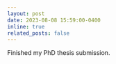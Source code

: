 ```yaml
---
layout: post
date: 2023-08-08 15:59:00-0400
inline: true
related_posts: false
---
```


Finished my PhD thesis submission.
